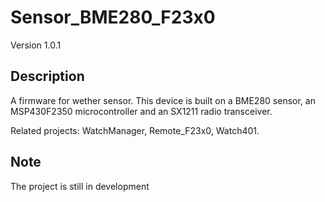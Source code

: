 # Sensor_BME280_F23x0
Version 1.0.1
## Description
A firmware for wether sensor.
This device is built on a BME280 sensor, an MSP430F2350 microcontroller and an SX1211 radio transceiver.

Related projects:
WatchManager,
Remote_F23x0,
Watch401.

## Note
The project is still in development